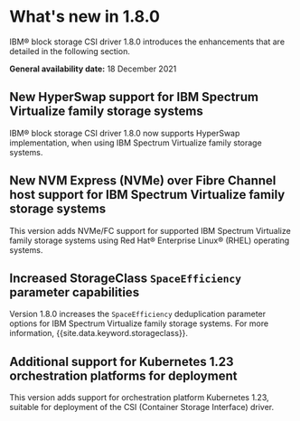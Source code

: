 # What's new in 1.8.0

IBM® block storage CSI driver 1.8.0 introduces the enhancements that are detailed in the following section.

**General availability date:** 18 December 2021

## New HyperSwap support for IBM Spectrum Virtualize family storage systems

IBM® block storage CSI driver 1.8.0 now supports HyperSwap implementation, when using IBM Spectrum Virtualize family storage systems.

## New NVM Express (NVMe) over Fibre Channel host support for IBM Spectrum Virtualize family storage systems

This version adds NVMe/FC support for supported IBM Spectrum Virtualize family storage systems using Red Hat® Enterprise Linux® (RHEL) operating systems. 

## Increased StorageClass `SpaceEfficiency` parameter capabilities

Version 1.8.0 increases the `SpaceEfficiency` deduplication parameter options for IBM Spectrum Virtualize family storage systems. For more information, {{site.data.keyword.storageclass}}.

## Additional support for Kubernetes 1.23 orchestration platforms for deployment

This version adds support for orchestration platform Kubernetes 1.23, suitable for deployment of the CSI (Container Storage Interface) driver.